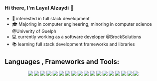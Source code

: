 ### Hi there, I'm Layal Alzaydi 👋
<p>
  <ul>
  <li>👀 interested in full stack development</li>
  <li>🎓 Majoring in computer engineering, minoring in computer science @Univerity of Guelph</li>
  <li>💻 currently working as a software developer @BrockSolutions</li>
  <li>📚 learning full stack development frameworks and libraries</li>
</ul>
</p>

## Languages , Frameworks and Tools:

<p align="center">
  <img src="http://img.shields.io/badge/-Java-5B4638?style=flat-square&logo=java&logoColor=ffffff">
  <img src="http://img.shields.io/badge/-C-87818B?style=flat-square&logo=C&logoColor=ffffff">
  <img src="http://img.shields.io/badge/-Python-0D74E1?style=flat-square&logo=Python&logoColor=ffffff">
  <img src="http://img.shields.io/badge/-C++-2CA8D3?style=flat-square&logo=C++&logoColor=ffffff">
  <img src="https://img.shields.io/badge/-Nodejs-339933?style=flat-square&logo=Node.js&logoColor=ffffff">
  <img src="https://img.shields.io/badge/-JavaScript-%23F7DF1C?style=flat-square&logo=javascript&logoColor=000000&labelColor=%23F7DF1C&color=%23FFCE5A">
  <img src="https://img.shields.io/badge/-Sql%20Server-CC2927?style=flat-square&logo=microsoft-sql-server&logoColor=ffffff">
  <img src="https://img.shields.io/badge/-Git-%23F05032?style=flat-square&logo=git&logoColor=%23ffffff">
  <img src="https://img.shields.io/badge/-HTML-%23E44D27?style=flat-square&logo=html&logoColor=ffffff">
  <img src="https://img.shields.io/badge/-npm-CB3837?style=flat-square&logo=npm&logoColor=ffffff">
  <img src="https://img.shields.io/badge/-MATLAB-F68E01?style=flat-square&logo=MATLAB&logoColor=ffffff">
  <img src="https://img.shields.io/badge/-R-B132DE?style=flat-square&logo=R&logoColor=ffffff">
  <img src="https://img.shields.io/badge/-MySQL-1861A9?style=flat-square&logo=MySQL&logoColor=ffffff">
  <img src="http://img.shields.io/badge/-Junit-1FB41B?style=flat-square&logo=Junit&logoColor=ffffff">
  <img src="http://img.shields.io/badge/-JavaFx-F08E08?style=flat-square&logo=JavaFx&logoColor=ffffff">
  <img src="http://img.shields.io/badge/-CMake-125C8C?style=flat-square&logo=CMake&logoColor=ffffff">
  <img src="http://img.shields.io/badge/-GCC-F0BE4B?style=flat-square&logo=GCC&logoColor=ffffff">
  <img src="http://img.shields.io/badge/-Docker-3FBFF7?style=flat-square&logo=Docker&logoColor=ffffff">
    
  
  
</p>



